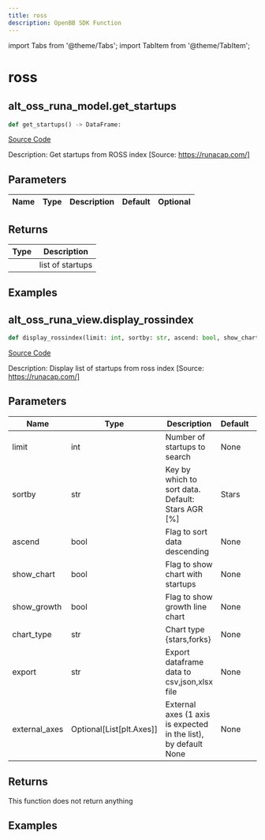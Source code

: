 ```yaml
---
title: ross
description: OpenBB SDK Function
---
```


import Tabs from '@theme/Tabs';
import TabItem from '@theme/TabItem';

# ross

<Tabs>
<TabItem value="model" label="Model" default>

## alt_oss_runa_model.get_startups

```python title='openbb_terminal/alternative/oss/runa_model.py'
def get_startups() -> DataFrame:
```
[Source Code](https://github.com/OpenBB-finance/OpenBBTerminal/tree/main/openbb_terminal/alternative/oss/runa_model.py#L103)

Description: Get startups from ROSS index [Source: https://runacap.com/]

## Parameters

| Name | Type | Description | Default | Optional |
| ---- | ---- | ----------- | ------- | -------- |

## Returns

| Type | Description |
| ---- | ----------- |
|  | list of startups |

## Examples



</TabItem>
<TabItem value="view" label="View">

## alt_oss_runa_view.display_rossindex

```python title='openbb_terminal/alternative/oss/runa_view.py'
def display_rossindex(limit: int, sortby: str, ascend: bool, show_chart: bool, show_growth: bool, chart_type: str, export: str, external_axes: Optional[List[matplotlib.axes._axes.Axes]]) -> None:
```
[Source Code](https://github.com/OpenBB-finance/OpenBBTerminal/tree/main/openbb_terminal/alternative/oss/runa_view.py#L25)

Description: Display list of startups from ross index [Source: https://runacap.com/]

## Parameters

| Name | Type | Description | Default | Optional |
| ---- | ---- | ----------- | ------- | -------- |
| limit | int | Number of startups to search | None | False |
| sortby | str | Key by which to sort data. Default: Stars AGR [%] | Stars | False |
| ascend | bool | Flag to sort data descending | None | False |
| show_chart | bool | Flag to show chart with startups | None | False |
| show_growth | bool | Flag to show growth line chart | None | False |
| chart_type | str | Chart type {stars,forks} | None | False |
| export | str | Export dataframe data to csv,json,xlsx file | None | False |
| external_axes | Optional[List[plt.Axes]] | External axes (1 axis is expected in the list), by default None | None | True |

## Returns

This function does not return anything

## Examples



</TabItem>
</Tabs>